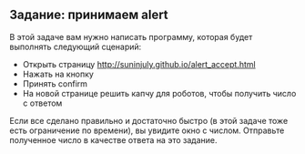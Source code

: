 ## Задание: принимаем alert

В этой задаче вам нужно написать программу, которая будет выполнять следующий сценарий:

- Открыть страницу http://suninjuly.github.io/alert_accept.html
- Нажать на кнопку
- Принять confirm
- На новой странице решить капчу для роботов, чтобы получить число с ответом

Если все сделано правильно и достаточно быстро (в этой задаче тоже есть ограничение по времени), вы увидите окно с числом.
Отправьте полученное число в качестве ответа на это задание.
